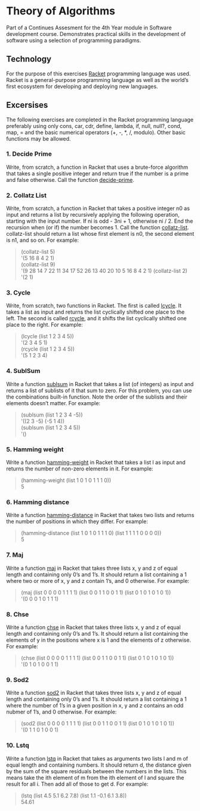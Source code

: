 # Theory of Algorithms
Part of a Continues Assesment for the 4th Year module in Software development course. Demonstrates practical skills in the development of software using a selection of programming paradigms.

## Technology
For the purpose of this exercises [Racket](https://racket-lang.org/) programming language was used. Racket is a general-purpose programming language as well as the world’s first ecosystem for developing and deploying new languages.

## Excersises

The following exercises are completed in the Racket programming language preferably using only cons, car, cdr, define, lambda, if, null, null?, cond, map, = and the basic numerical operators (+, -, *, /, modulo). Other basic functions may be allowed.

### 1. Decide Prime

Write, from scratch, a function in Racket that uses a brute-force algorithm that takes a single positive integer and return true if the number is a prime and false otherwise. Call the function [decide-prime](https://github.com/MartinRep/Theory-of-Algorithms/blob/master/Racket/01-decide-prime.rkt).

### 2. Collatz List

Write, from scratch, a function in Racket that takes a positive integer n0 as input and returns a list by recursively applying the following operation, starting with the input number. If ni is odd - 3ni + 1, otherwise ni / 2. End the recursion when (or if) the number becomes 1. Call the function [collatz-list](https://github.com/MartinRep/Theory-of-Algorithms/blob/master/Racket/02-collatz-list.rkt). collatz-list should return a list whose first element is n0, the second element is n1, and so on. 
For example:
> (collatz-list 5)  
'(5 16 8 4 2 1)  
> (collatz-list 9)   
'(9 28 14 7 22 11 34 17 52 26 13 40 20 10 5 16 8 4 2 1)
> (collatz-list 2)  
'(2 1)

### 3. Cycle

Write, from scratch, two functions in Racket. The first is called [lcycle](https://github.com/MartinRep/Theory-of-Algorithms/blob/master/Racket/03-cycles.rkt). It takes a list as input and returns the list cyclically shifted one place to the left. The second is called [rcycle](https://github.com/MartinRep/Theory-of-Algorithms/blob/master/Racket/03-cycles.rkt), and it shifts the list cyclically shifted one place to the right.
For example:
> (lcycle (list 1 2 3 4 5))  
'(2 3 4 5 1)  
> (rcycle (list 1 2 3 4 5))  
'(5 1 2 3 4)  

### 4. SublSum

Write a function [sublsum](https://github.com/MartinRep/Theory-of-Algorithms/blob/master/Racket/04-sublsum.rkt) in Racket that takes a list (of integers) as input and returns a list of sublists of it that sum to zero. For this problem, you can use the combinations built-in function. Note the order of the sublists and their elements doesn’t matter. 
For example:
> (sublsum (list 1 2 3 4 -5))  
'((2 3 -5) (-5 1 4))  
> (sublsum (list 1 2 3 4 5))  
'()  

### 5. Hamming weight

Write a function [hamming-weight](https://github.com/MartinRep/Theory-of-Algorithms/blob/master/Racket/05-hammingWeight.rkt) in Racket that takes a list l as input and returns the number of non-zero elements in it. 
For example:
> (hamming-weight (list 1 0 1 0 1 1 1 0))  
5  

### 6. Hamming distance

Write a function [hamming-distance](https://github.com/MartinRep/Theory-of-Algorithms/blob/master/Racket/06-hammingDistance.rkt) in Racket that takes two lists and returns the number of positions in which they differ. 
For example:
> (hamming-distance (list 1 0 1 0 1 1 1 0) (list 1 1 1 1 0 0 0 0))  
5  

### 7. Maj

Write a function [maj](https://github.com/MartinRep/Theory-of-Algorithms/blob/master/Racket/07-maj.rkt) in Racket that takes three lists x, y and z of equal length and containing only 0’s and 1’s. It should return a list containing a 1 where two or more of x, y and z contain 1’s, and 0 otherwise. 
For example:
> (maj (list 0 0 0 0 1 1 1 1) (list 0 0 1 1 0 0 1 1) (list 0 1 0 1 0 1 0 1))  
'(0 0 0 1 0 1 1 1)  

### 8. Chse

Write a function [chse](https://github.com/MartinRep/Theory-of-Algorithms/blob/master/Racket/08-chse.rkt) in Racket that takes three lists x, y and z of equal length and containing only 0’s and 1’s. It should return a list containing the elements of y in the positions where x is 1 and the elements of z otherwise. 
For example:
> (chse (list 0 0 0 0 1 1 1 1) (list 0 0 1 1 0 0 1 1) (list 0 1 0 1 0 1 0 1))  
'(0 1 0 1 0 0 1 1)  

### 9. Sod2

Write a function [sod2](https://github.com/MartinRep/Theory-of-Algorithms/blob/master/Racket/09-sod2.rkt) in Racket that takes three lists x, y and z of equal length and containing only 0’s and 1’s. It should return a list containing a 1 where the number of 1’s in a given position in x, y and z contains an odd nubmer of 1’s, and 0 otherwise.
For example:
> (sod2 (list 0 0 0 0 1 1 1 1) (list 0 0 1 1 0 0 1 1) (list 0 1 0 1 0 1 0 1))  
'(0 1 1 0 1 0 0 1)  

### 10. Lstq

Write a function [lstq](https://github.com/MartinRep/Theory-of-Algorithms/blob/master/Racket/10-lstq.rkt) in Racket that takes as arguments two lists l and m of equal length and containing numbers. It should return d, the distance given by the sum of the square residuals between the numbers in the lists. This means take the ith element of m from the ith element of l and square the result for all i. Then add all of those to get d. 
For example:
> (lstq (list 4.5 5.1 6.2 7.8) (list 1.1 -0.1 6.1 3.8))  
54.61  
